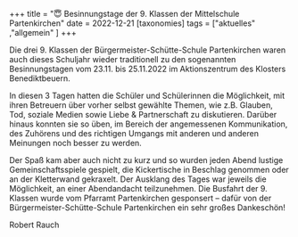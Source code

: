+++
title = "😇 Besinnungstage der 9. Klassen der Mittelschule Partenkirchen"
date = 2022-12-21
[taxonomies]
tags = ["aktuelles" ,"allgemein" ]
+++

Die drei 9. Klassen der Bürgermeister-Schütte-Schule Partenkirchen waren auch dieses Schuljahr wieder traditionell zu den sogenannten Besinnungstagen vom 23.11. bis 25.11.2022 im Aktionszentrum des Klosters Benediktbeuern.

In diesen 3 Tagen hatten die Schüler und Schülerinnen die Möglichkeit, mit ihren Betreuern über vorher selbst gewählte Themen, wie z.B. Glauben, Tod, soziale Medien sowie Liebe & Partnerschaft zu diskutieren. Darüber hinaus konnten sie so üben, im Bereich der angemessenen Kommunikation, des Zuhörens und des richtigen Umgangs mit anderen und anderen Meinungen noch besser zu werden.

Der Spaß kam aber auch nicht zu kurz und so wurden jeden Abend lustige Gemeinschaftsspiele gespielt, die Kickertische in Beschlag genommen oder an der Kletterwand gekraxelt. Der Ausklang des Tages war jeweils die Möglichkeit, an einer Abendandacht teilzunehmen. Die Busfahrt der 9. Klassen wurde vom Pfarramt Partenkirchen gesponsert – dafür von der Bürgermeister-Schütte-Schule Partenkirchen ein sehr großes Dankeschön!

Robert Rauch

